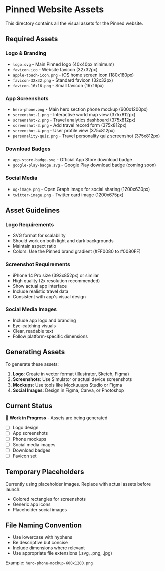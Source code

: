 # Pinned Website Assets

This directory contains all the visual assets for the Pinned website.

## Required Assets

### Logo & Branding
- `logo.svg` - Main Pinned logo (40x40px minimum)
- `favicon.ico` - Website favicon (32x32px)
- `apple-touch-icon.png` - iOS home screen icon (180x180px)
- `favicon-32x32.png` - Standard favicon (32x32px)
- `favicon-16x16.png` - Small favicon (16x16px)

### App Screenshots
- `hero-phone.png` - Main hero section phone mockup (600x1200px)
- `screenshot-1.png` - Interactive world map view (375x812px)
- `screenshot-2.png` - Travel analytics dashboard (375x812px)
- `screenshot-3.png` - Add travel record form (375x812px)
- `screenshot-4.png` - User profile view (375x812px)
- `personality-quiz.png` - Travel personality quiz screenshot (375x812px)

### Download Badges
- `app-store-badge.svg` - Official App Store download badge
- `google-play-badge.svg` - Google Play download badge (coming soon)

### Social Media
- `og-image.png` - Open Graph image for social sharing (1200x630px)
- `twitter-image.png` - Twitter card image (1200x675px)

## Asset Guidelines

### Logo Requirements
- SVG format for scalability
- Should work on both light and dark backgrounds
- Maintain aspect ratio
- Colors: Use the Pinned brand gradient (#FF0080 to #0080FF)

### Screenshot Requirements
- iPhone 14 Pro size (393x852px) or similar
- High quality (2x resolution recommended)
- Show actual app interface
- Include realistic travel data
- Consistent with app's visual design

### Social Media Images
- Include app logo and branding
- Eye-catching visuals
- Clear, readable text
- Follow platform-specific dimensions

## Generating Assets

To generate these assets:

1. **Logo**: Create in vector format (Illustrator, Sketch, Figma)
2. **Screenshots**: Use Simulator or actual device screenshots
3. **Mockups**: Use tools like Mockuuups Studio or Figma
4. **Social Images**: Design in Figma, Canva, or Photoshop

## Current Status

🔄 **Work in Progress** - Assets are being generated
- [ ] Logo design
- [ ] App screenshots
- [ ] Phone mockups
- [ ] Social media images
- [ ] Download badges
- [ ] Favicon set

## Temporary Placeholders

Currently using placeholder images. Replace with actual assets before launch:
- Colored rectangles for screenshots
- Generic app icons
- Placeholder social images

## File Naming Convention

- Use lowercase with hyphens
- Be descriptive but concise
- Include dimensions where relevant
- Use appropriate file extensions (.svg, .png, .jpg)

Example: `hero-phone-mockup-600x1200.png`